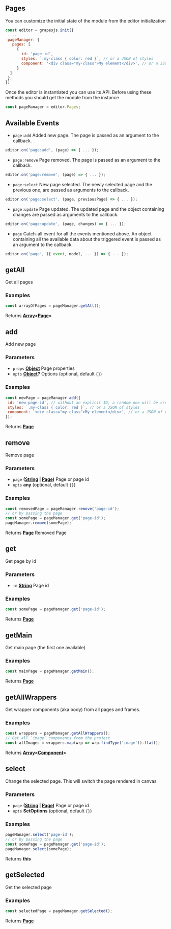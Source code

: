 <!-- Generated by documentation.js. Update this documentation by updating the source code. -->

## Pages

You can customize the initial state of the module from the editor initialization

```js
const editor = grapesjs.init({
 ....
 pageManager: {
   pages: [
     {
       id: 'page-id',
       styles: `.my-class { color: red }`, // or a JSON of styles
       component: '<div class="my-class">My element</div>', // or a JSON of components
     }
  ]
 },
})
```

Once the editor is instantiated you can use its API. Before using these methods you should get the module from the instance

```js
const pageManager = editor.Pages;
```

## Available Events
* `page:add` Added new page. The page is passed as an argument to the callback.

```javascript
editor.on('page:add', (page) => { ... });
```

* `page:remove` Page removed. The page is passed as an argument to the callback.

```javascript
editor.on('page:remove', (page) => { ... });
```

* `page:select` New page selected. The newly selected page and the previous one, are passed as arguments to the callback.

```javascript
editor.on('page:select', (page, previousPage) => { ... });
```

* `page:update` Page updated. The updated page and the object containing changes are passed as arguments to the callback.

```javascript
editor.on('page:update', (page, changes) => { ... });
```

* `page` Catch-all event for all the events mentioned above. An object containing all the available data about the triggered event is passed as an argument to the callback.

```javascript
editor.on('page', ({ event, model, ... }) => { ... });
```

[Page]: page.html

[Component]: component.html

## getAll

Get all pages

### Examples

```javascript
const arrayOfPages = pageManager.getAll();
```

Returns **[Array][1]<[Page]>**&#x20;

## add

Add new page

### Parameters

*   `props` **[Object][2]** Page properties
*   `opts` **[Object][2]?** Options (optional, default `{}`)

### Examples

```javascript
const newPage = pageManager.add({
 id: 'new-page-id', // without an explicit ID, a random one will be created
 styles: `.my-class { color: red }`, // or a JSON of styles
 component: '<div class="my-class">My element</div>', // or a JSON of components
});
```

Returns **[Page]**&#x20;

## remove

Remove page

### Parameters

*   `page` **([String][3] | [Page])** Page or page id
*   `opts` **any**  (optional, default `{}`)

### Examples

```javascript
const removedPage = pageManager.remove('page-id');
// or by passing the page
const somePage = pageManager.get('page-id');
pageManager.remove(somePage);
```

Returns **[Page]** Removed Page

## get

Get page by id

### Parameters

*   `id` **[String][3]** Page id

### Examples

```javascript
const somePage = pageManager.get('page-id');
```

Returns **[Page]**&#x20;

## getMain

Get main page (the first one available)

### Examples

```javascript
const mainPage = pageManager.getMain();
```

Returns **[Page]**&#x20;

## getAllWrappers

Get wrapper components (aka body) from all pages and frames.

### Examples

```javascript
const wrappers = pageManager.getAllWrappers();
// Get all `image` components from the project
const allImages = wrappers.map(wrp => wrp.findType('image')).flat();
```

Returns **[Array][1]<[Component]>**&#x20;

## select

Change the selected page. This will switch the page rendered in canvas

### Parameters

*   `page` **([String][3] | [Page])** Page or page id
*   `opts` **SetOptions**  (optional, default `{}`)

### Examples

```javascript
pageManager.select('page-id');
// or by passing the page
const somePage = pageManager.get('page-id');
pageManager.select(somePage);
```

Returns **this**&#x20;

## getSelected

Get the selected page

### Examples

```javascript
const selectedPage = pageManager.getSelected();
```

Returns **[Page]**&#x20;

[1]: https://developer.mozilla.org/docs/Web/JavaScript/Reference/Global_Objects/Array

[2]: https://developer.mozilla.org/docs/Web/JavaScript/Reference/Global_Objects/Object

[3]: https://developer.mozilla.org/docs/Web/JavaScript/Reference/Global_Objects/String

